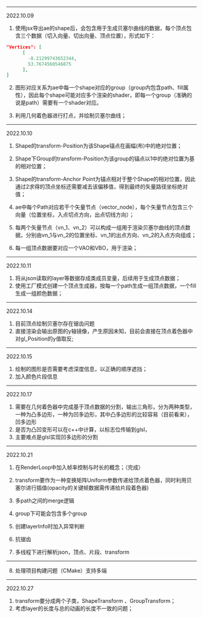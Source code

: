 
---
2022.10.09
1. 使用jsx导出ae的shape后，会包含用于生成贝塞尔曲线的数据，每个顶点包含三个数据（切入向量、切出向量、顶点位置），形式如下：
```json
"Vertices": [
      [
        -8.21299743652344,
        53.7674560546875
      ],
]
```
2. 图形对应关系为ae中每一个shape对应的group（group内包含path、fill属性），因此每个shape可能对应多个渲染的shader，即每一个group（准确的说是path）需要有一个shader对应。

3. 利用几何着色器进行打点，并绘制贝塞尔曲线；

---
2022.10.10
1. Shape的transform-Position为该Shape锚点在画幅(布)中的绝对位置；
2. Shape下Group的transform-Position为该group的锚点以1中的绝对位置为基的相对位置；
3. Shape的transform-Anchor Point为锚点相对于整个Shape的相对位置，因此通过2求得的顶点坐标还需要减去该偏移值，得到最终的矢量路径坐标绝对值；

4. ae中每个Path对应若干个矢量节点（vector_node），每个矢量节点包含三个向量（位置坐标，入点切点方向，出点切线方向）；

5. 每两个矢量节点（vn_1、vn_2）可以构成一组用于渲染贝塞尔曲线的顶点数据，分别由vn_1与vn_2的位置坐标、vn_1的出点方向、vn_2的入点方向组成；

6. 每一组顶点数据要对应一个VAO和VBO，用于渲染；

---
2022.10.11
1. 将从json读取的layer等数据存成类成员变量，后续用于生成顶点数据；
2. 使用工厂模式创建一个顶点生成器，按每一个path生成一组顶点数据，一个fill生成一组颜色数据；

---
2022.10.14
1. 目前顶点绘制贝塞尔存在锯齿问题
2. 直接渲染会输出原图的y轴镜像，产生原因未知，目前会直接在顶点着色器中对gl_Position的y值取反;

---
2022.10.15
1. 绘制的图形是否需要考虑深度信息，以正确的顺序遮挡；
2. 加入颜色片段信息

---
2022.10.17
1. 需要在几何着色器中完成基于顶点数据的分割，输出三角形，分为两种类型，一种为凸多边形，一种为凹多边形，其中凸多边形的比较容易（目前看来），凹多边形
2. 是否为凸凹变形可以在c++中计算，以标志位传输到glsl，
3. 主要难点是glsl实现凹多边形的分割

---
2022.10.21
1. 在RenderLoop中加入帧率控制与时长的概念；（完成）
2. transform要作为一种变换矩阵Uniform参数传递给顶点着色器，同时利用贝塞尔进行插值(opacity的关键帧数据需传递给片段着色器)
3. 多path之间的merge逻辑
4. group下可能会包含多个group
5. 创建layerInfo时加入异常判断

6. 抗锯齿
7. 多线程下进行解析json，顶点、片段、transform
---

8. 处理项目构建问题（CMake）支持多端

---
2022.10.27
1. transform要分成两个子类，ShapeTransform 、GroupTransform；
2. 考虑layer的长度与总的动画的长度不一致的问题；






